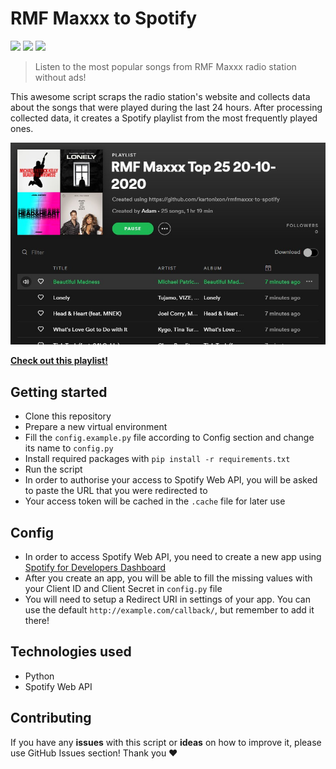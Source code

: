 # RMF Maxxx to Spotify

![](https://hits.seeyoufarm.com/api/count/incr/badge.svg?url=https%3A%2F%2Fgithub.com%2Fkartonixon%2Frmfmaxxx-to-spotify&count_bg=%2379C83D&title_bg=%23555555&icon=github.svg&icon_color=%23E7E7E7&title=visits&edge_flat=false)
![](https://img.shields.io/github/issues/kartonixon/rmfmaxxx-to-spotify)
![](https://img.shields.io/github/license/kartonixon/rmfmaxxx-to-spotify)

> Listen to the most popular songs from RMF Maxxx radio station without ads!

This awesome script scraps the radio station's website and collects data about the songs that were played during the last 24 hours. After processing collected data, it creates a Spotify playlist from the most frequently played ones.

![](screenshot.jpg)

[**Check out this playlist!**](https://open.spotify.com/playlist/6lRDOxKcHABwHTEDVETApn?si=YCa91VxtTHezZJ6SO4c0og)

## Getting started
- Clone this repository
- Prepare a new virtual environment
- Fill the `config.example.py` file according to Config section and change its name to `config.py`
- Install required packages with `pip install -r requirements.txt`
- Run the script
- In order to authorise your access to Spotify Web API, you will be asked to paste the URL that you were redirected to
- Your access token will be cached in the `.cache` file for later use

## Config
- In order to access Spotify Web API, you need to create a new app using [Spotify for Developers Dashboard](https://developer.spotify.com/dashboard/applications)
- After you create an app, you will be able to fill the missing values with your Client ID and Client Secret in `config.py` file 
- You will need to setup a Redirect URI in settings of your app. You can use the default `http://example.com/callback/`, but remember to add it there!

## Technologies used
- Python
- Spotify Web API

## Contributing
If you have any **issues** with this script or **ideas** on how to improve it, please use GitHub Issues section! Thank you ❤